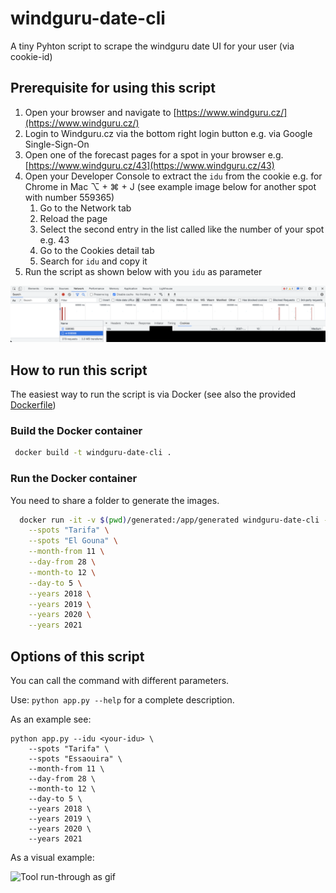 # windguru-date-cli
A tiny Pyhton script to scrape the windguru date UI for your user (via cookie-id)

## Prerequisite for using this script

1. Open your browser and navigate to [https://www.windguru.cz/](https://www.windguru.cz/)
2. Login to Windguru.cz via the bottom right login button e.g. via Google Single-Sign-On
3. Open one of the forecast pages for a spot in your browser e.g. [https://www.windguru.cz/43](https://www.windguru.cz/43)
4. Open your Developer Console to extract the `idu` from the cookie e.g. for Chrome in Mac ⌥ + ⌘ + J (see example image
   below for another spot with number 559365)
   1. Go to the Network tab
   2. Reload the page
   3. Select the second entry in the list called like the number of your spot e.g. 43
   4. Go to the Cookies detail tab
   5. Search for `idu` and copy it 
6. Run the script as shown below with you `idu` as parameter

![idu extraction via Chrome Developer Tools](assets/idu_extraction.png "idu extraction via Chrome Developer Tools")
                       
## How to run this script
                         
The easiest way to run the script is via Docker (see also the provided [Dockerfile](Dockerfile))

### Build the Docker container
```bash
 docker build -t windguru-date-cli .
```

### Run the Docker container

You need to share a folder to generate the images.
```bash
  docker run -it -v $(pwd)/generated:/app/generated windguru-date-cli --idu <your-idu> \
    --spots "Tarifa" \
    --spots "El Gouna" \
    --month-from 11 \
    --day-from 28 \
    --month-to 12 \
    --day-to 5 \
    --years 2018 \
    --years 2019 \
    --years 2020 \
    --years 2021
```

## Options of this script

You can call the command with different parameters.

Use: `python app.py --help` for a complete description.

As an example see:
```
python app.py --idu <your-idu> \
    --spots "Tarifa" \
    --spots "Essaouira" \
    --month-from 11 \
    --day-from 28 \
    --month-to 12 \
    --day-to 5 \
    --years 2018 \
    --years 2019 \
    --years 2020 \
    --years 2021
```

As a visual example:

![Tool run-through as gif](assets/example.gif "Tool run-through as gif")
